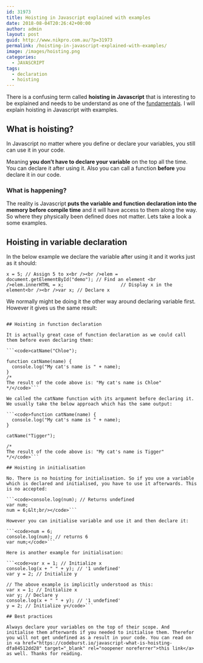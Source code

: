 ```yaml
---
id: 31973
title: Hoisting in Javascript explained with examples
date: 2018-08-04T20:26:42+00:00
author: admin
layout: post
guid: http://www.nikpro.com.au/?p=31973
permalink: /hoisting-in-javascript-explained-with-examples/
image: /images/hoisting.png
categories:
  - JAVASCRIPT
tags:
  - declaration
  - hoisting
---
```

There is a confusing term called **hoisting in Javascript** that is interesting to be explained and needs to be understand as one of the [fundamentals](http://www.nikpro.com.au/higher-order-functions-in-javascript-with-examples/). I will explain hoisting in Javascript with examples.

## What is hoisting?

In Javascript no matter where you define or declare your variables, you still can use it in your code. 

Meaning **you don&#8217;t have to declare your variable** on the top all the time. You can declare it after using it. Also you can call a function **before** you declare it in our code. 

### What is happening?

The reality is Javascript **puts the variable and function declaration into the memory before compile time** and it will have access to them along the way. So where they physically been defined does not matter. Lets take a look a some examples. 

## Hoisting in variable declaration

In the below example we declare the variable after using it and it works just as it should:

```x = 5; // Assign 5 to x<br /><br />elem = document.getElementById("demo"); // Find an element <br />elem.innerHTML = x;                     // Display x in the element<br /><br />var x; // Declare x```

We normally might be doing it the other way around declaring variable first. However it gives us the same result:

```var x; // Declare x<br />x = 5; // Assign 5 to x<br /><br />elem = document.getElementById("demo"); // Find an element <br />elem.innerHTML = x;  </pre>

## Hoisting in function declaration

It is actually great case of function declaration as we could call them before even declaring them:

```<code>catName("Chloe");

function catName(name) {
  console.log("My cat's name is " + name);
}
/*
The result of the code above is: "My cat's name is Chloe"
*/</code>```

We called the catName function with its argument before declaring it. We usually take the below approach which has the same output:

```<code>function catName(name) {
  console.log("My cat's name is " + name);
}

catName("Tigger");

/*
The result of the code above is: "My cat's name is Tigger"
*/</code>```

## Hoisting in initialisation

No. There is no hoisting for initialisation. So if you use a variable which is declared and initialised, you have to use it afterwards. This is no accepted:

```<code>console.log(num); // Returns undefined 
var num;
num = 6;&lt;br/></code>```

However you can initialise variable and use it and then declare it:

```<code>num = 6;
console.log(num); // returns 6
var num;</code>```

Here is another example for initialisation:

```<code>var x = 1; // Initialize x
console.log(x + " " + y); // '1 undefined'
var y = 2; // Initialize y

// The above example is implicitly understood as this: 
var x = 1; // Initialize x
var y; // Declare y
console.log(x + " " + y); // '1 undefined'
y = 2; // Initialize y</code>```

## Best practices

Always declare your variables on the top of their scope. And initialise them afterwards if you needed to initialise them. Therefor you will not get undefined as a result in your code. You can read on in <a href="https://codeburst.io/javascript-what-is-hoisting-dfa84512dd28" target="_blank" rel="noopener noreferrer">this link</a> as well. Thanks for reading.
